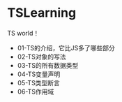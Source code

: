 # TSLearning
TS world！

+ 01-TS的介绍，它比JS多了哪些部分
+ 02-TS对象的写法
+ 03-TS的所有数据类型
+ 04-TS变量声明
+ 05-TS类型断言
+ 06-TS作用域